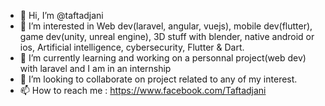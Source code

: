 - 👋 Hi, I’m @taftadjani
- 👀 I’m interested in Web dev(laravel, angular, vuejs), mobile dev(flutter), game dev(unity, unreal engine), 3D stuff with blender, native android or ios, Artificial intelligence, cybersecurity, Flutter & Dart.
- 🌱 I’m currently learning and working on a personnal project(web dev) with laravel and I am in an internship
- 💞️ I’m looking to collaborate on project related to any of my interest. 
- 📫 How to reach me : https://www.facebook.com/Taftadjani

<!---
taftadjani/taftadjani is a ✨ special ✨ repository because its `README.md` (this file) appears on your GitHub profile.
You can click the Preview link to take a look at your changes.
--->
